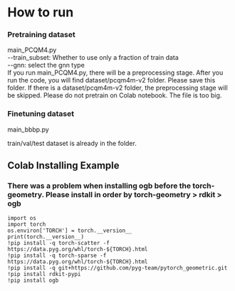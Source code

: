 # How to run

### Pretraining dataset
main_PCQM4.py   
--train_subset: Whether to use only a fraction of train data  
--gnn: select the gnn type  
If you run main_PCQM4.py, there will be a preprocessing stage. After you run the code, you will find dataset/pcqm4m-v2 folder.
Please save this folder. If there is a dataset/pcqm4m-v2 folder, the preprocessing stage will be skipped.
Please do not pretrain on Colab notebook. The file is too big.
### Finetuning dataset
main_bbbp.py

train/val/test dataset is already in the folder.

## Colab Installing Example
### There was a problem when installing ogb before the torch-geometry. Please install in order by torch-geometry > rdkit > ogb   
```
import os
import torch
os.environ['TORCH'] = torch.__version__
print(torch.__version__)
!pip install -q torch-scatter -f https://data.pyg.org/whl/torch-${TORCH}.html 
!pip install -q torch-sparse -f https://data.pyg.org/whl/torch-${TORCH}.html 
!pip install -q git+https://github.com/pyg-team/pytorch_geometric.git
!pip install rdkit-pypi
!pip install ogb
```
